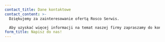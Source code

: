 ```yaml
---
contact_title: Dane kontaktowe
contact_content: >-
  Dziękujemy za zainteresowanie ofertą Rosco Serwis.  

  Aby uzyskać więcej informacji na temat naszej firmy zapraszamy do kontaktu z nami codziennie od poniedziałku do piątku w godzinach od 7:00 do 15:00
form_title: Napisz do nas!
---
```

